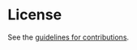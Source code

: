 # License

See the
[guidelines for contributions](https://github.com/grittygrease/draft-sullivan-tls-signed-ech-updates/blob//CONTRIBUTING.md).
